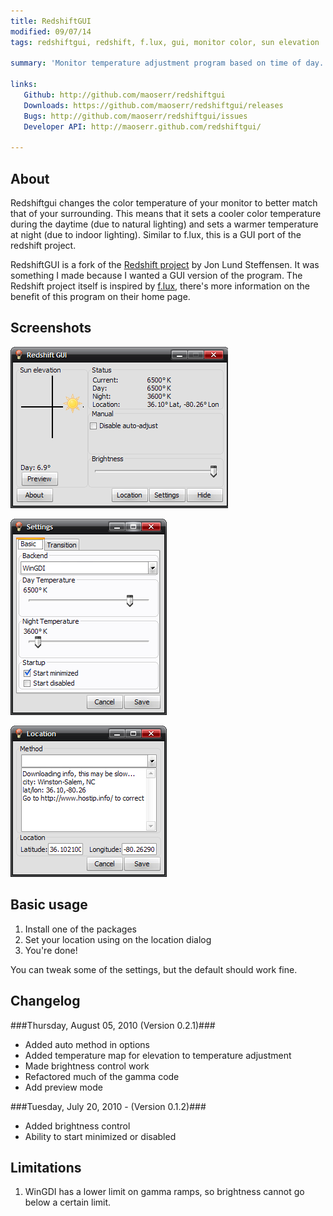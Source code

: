 ```yaml
---
title: RedshiftGUI
modified: 09/07/14
tags: redshiftgui, redshift, f.lux, gui, monitor color, sun elevation

summary: 'Monitor temperature adjustment program based on time of day. Helps prevent eye strain.'

links:
   Github: http://github.com/maoserr/redshiftgui
   Downloads: https://github.com/maoserr/redshiftgui/releases
   Bugs: http://github.com/maoserr/redshiftgui/issues
   Developer API: http://maoserr.github.com/redshiftgui/

---
```


About
-----
Redshiftgui changes the color temperature of your monitor to better match that of your surrounding. This means that it sets a cooler color temperature during the daytime (due to natural lighting) and sets a warmer temperature at night (due to indoor lighting). Similar to f.lux, this is a GUI port of the redshift project.

RedshiftGUI is a fork of the [Redshift project][redshift] by Jon Lund Steffensen. It was something I made because I wanted a GUI version of the program. The Redshift project itself is inspired by [f.lux][flux], there's more information on the benefit of this program on their home page.

Screenshots
-----------
![Main dialog][screenmain]

![Settings][screensett]

![Location][screenloc]

Basic usage
-----------
 1. Install one of the packages
 2. Set your location using on the location dialog
 3. You're done!

You can tweak some of the settings, but the default should work fine.

Changelog
---------
###Thursday, August 05, 2010 (Version 0.2.1)###

 * Added auto method in options
 * Added temperature map for elevation to temperature adjustment
 * Made brightness control work
 * Refactored much of the gamma code
 * Add preview mode

###Tuesday, July 20, 2010 - (Version 0.1.2)###

 * Added brightness control
 * Ability to start minimized or disabled

Limitations
-----------
1. WinGDI has a lower limit on gamma ramps, so brightness cannot go below a
   certain limit.

[redshift]: http://jonls.dk/redshift/ "Redshift homepage"
[flux]: http://jonls.dk/redshift/ "f.lux homepage"

[screenmain]: main.png "Main dialog"
[screensett]: settings.png "Settings dialog"
[screenloc]: location.png "Location dialog"

